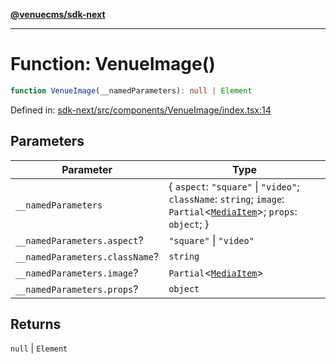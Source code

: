 [**@venuecms/sdk-next**](../Index.md)

***

# Function: VenueImage()

```ts
function VenueImage(__namedParameters): null | Element
```

Defined in: [sdk-next/src/components/VenueImage/index.tsx:14](https://github.com/venuecms/sdk/blob/0048e875fedcd11f329f993e4088b84401af4036/packages/sdk-next/src/components/VenueImage/index.tsx#L14)

## Parameters

| Parameter | Type |
| ------ | ------ |
| `__namedParameters` | \{ `aspect`: `"square"` \| `"video"`; `className`: `string`; `image`: `Partial`\<[`MediaItem`](../type-aliases/MediaItem.md)\>; `props`: `object`; \} |
| `__namedParameters.aspect`? | `"square"` \| `"video"` |
| `__namedParameters.className`? | `string` |
| `__namedParameters.image`? | `Partial`\<[`MediaItem`](../type-aliases/MediaItem.md)\> |
| `__namedParameters.props`? | `object` |

## Returns

`null` \| `Element`
